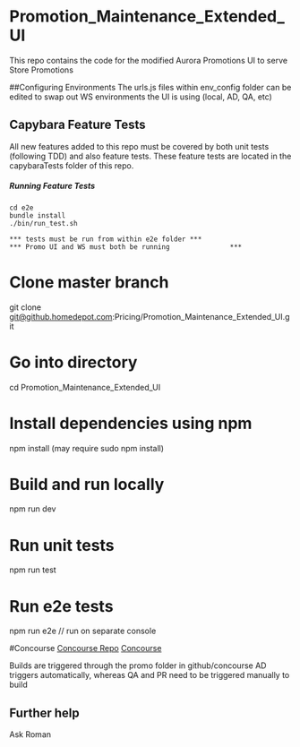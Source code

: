 # Promotion_Maintenance_Extended_UI
This repo contains the code for the modified Aurora Promotions UI to serve Store Promotions

##Configuring Environments
The urls.js files within env_config folder can be edited to swap out WS environments the UI is using (local, AD, QA, etc)

## Capybara Feature Tests
All new features added to this repo must be covered by both unit tests (following TDD) and also feature tests. These feature tests are located in the capybaraTests folder of this repo.
##### Running Feature Tests
  ```
  cd e2e
  bundle install
  ./bin/run_test.sh
  
  *** tests must be run from within e2e folder ***
  *** Promo UI and WS must both be running               ***
  ```

# Clone master branch 
git clone git@github.homedepot.com:Pricing/Promotion_Maintenance_Extended_UI.git

# Go into directory
cd Promotion_Maintenance_Extended_UI

# Install dependencies using npm
npm install (may require sudo npm install)

# Build and run locally
npm run dev

# Run unit tests
npm run test

# Run e2e tests
npm run e2e // run on separate console

#Concourse
[Concourse Repo](https://github.homedepot.com/snowshoe-ci/concourse)
[Concourse](http://ld5743.homedepot.com/)

Builds are triggered through the promo folder in github/concourse
AD triggers automatically, whereas QA and PR need to be triggered manually to build

## Further help
Ask Roman